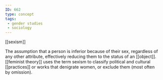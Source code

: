 ```yaml
---
ID: 662
type: concept
tags: 
 - gender studies
 - sociology
---
```


[[sexism]]

 The assumption that
a person is inferior because of their sex, regardless of any other
attribute, effectively reducing them to the status of an
[[object]]. [[feminist theory]] uses the term sexism
to classify political and cultural
[[practices]] or works that
denigrate women, or exclude them (most often by omission).

